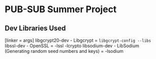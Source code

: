 # PUB-SUB Summer Project

## Dev Libraries Used
[linker = args]
libgcrypt20-dev - Libgcrypt = `libgcrypt-config --libs`
libssl-dev - OpenSSL = -lssl -lcrypto
libsodium-dev - LibSodium  (Generating random seed numbers and keys) = -lsodium